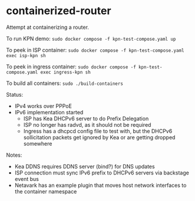 # containerized-router

Attempt at containerizing a router.

To run KPN demo: `sudo docker compose -f kpn-test-compose.yaml up`

To peek in ISP container: `sudo docker compose -f kpn-test-compose.yaml exec isp-kpn sh`

To peek in ingress container: `sudo docker compose -f kpn-test-compose.yaml exec ingress-kpn sh`

To build all containers: `sudo ./build-containers`

Status:
- IPv4 works over PPPoE
- IPv6 implementation started
  - ISP has Kea DHCPv6 server to do Prefix Delegation
  - ISP no longer has radvd, as it should not be required
  - Ingress has a dhcpcd config file to test with, but the DHCPv6 sollicitation packets get ignored by Kea or are getting dropped somewhere

Notes:
- Kea DDNS requires DDNS server (bind?) for DNS updates
- ISP connection must sync IPv6 prefix to DHCPv6 servers via backstage event bus
- Netavark has an example plugin that moves host network interfaces to the container namespace
